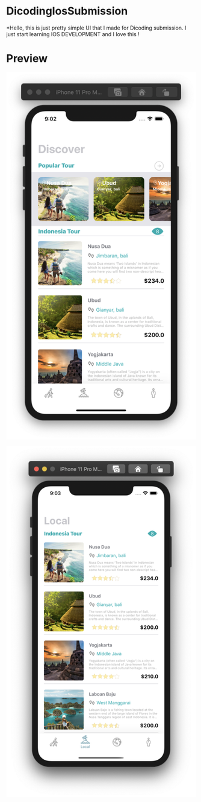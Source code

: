 # DicodingIosSubmission

*Hello, this is just pretty simple UI that I made for Dicoding submission. I just start learning IOS DEVELOPMENT and I love this !

# Preview 

![Image of Preview](https://github.com/dewaprabawa/DicodingIosSubmission-master/blob/master/Screen%20Shot%202020-08-12%20at%2021.02.45.png)


![Image of Preview](https://github.com/dewaprabawa/DicodingIosSubmission-master/blob/master/Screen%20Shot%202020-08-12%20at%2021.03.05.png)
